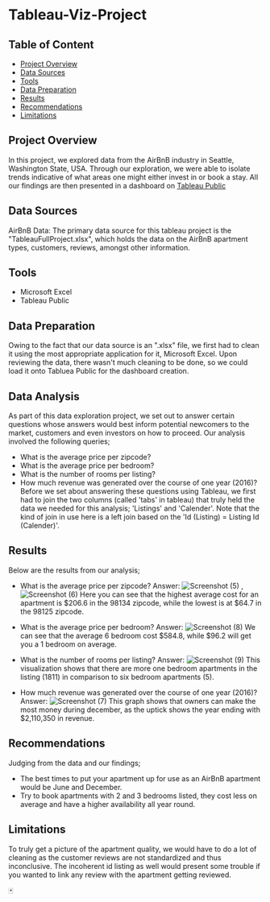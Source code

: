 # Tableau-Viz-Project

## Table of Content
- [Project Overview](#project-overview)
- [Data Sources](#data-sources)
- [Tools](#tools)
- [Data Preparation](#data-preparation)
- [Results](#results)
- [Recommendations](#recommendations)
- [Limitations](#limitations)

## Project Overview
In this project, we explored data from the AirBnB industry in Seattle, Washington State, USA. Through our exploration, we were able to isolate trends indicative of what areas one might either invest in or book a stay. All our findings are then presented in a dashboard on [Tableau Public](https://public.tableau.com/app/profile/henry.utomudo/viz/airbnbprojectbyhenryutomudo/Dashboard1 "Henry Utomudo's Tablue Profile")

## Data Sources
AirBnB Data: The primary data source for this tableau project is the "TableauFullProject.xlsx", which holds the data on the AirBnB apartment types, customers, reviews, amongst other information.

## Tools
- Microsoft Excel
- Tableau Public

## Data Preparation
Owing to the fact that our data source is an ".xlsx" file, we first had to clean it using the most appropriate application for it, Microsoft Excel. Upon reviewing the data, there wasn't much cleaning to be done, so we could load it onto Tabluea Public for the dashboard creation.

## Data Analysis
As part of this data exploration project, we set out to answer certain questions whose answers would best inform potential newcomers to the market, customers and even investors on how to proceed. Our analysis involved the following queries;
- What is the average price per zipcode?
- What is the average price per bedroom?
- What is the number of rooms per listing?
- How much revenue was generated over the course of one year (2016)?
Before we set about answering these questions using Tableau, we first had to join the two columns (called 'tabs' in tableau) that truly held the data we needed for this analysis; 'Listings' and 'Calender'.
Note that the kind of join in use here is a left join based on the 'Id (Listing) = Listing Id (Calender)'.

## Results
Below are the results from our analysis;
- What is the average price per zipcode?
Answer: ![Screenshot (5)](https://github.com/user-attachments/assets/acefd9d0-17fd-454e-9a21-96b68a2ee956) , ![Screenshot (6)](https://github.com/user-attachments/assets/6ad5013c-8bd0-4257-9a17-5cb75ea2d123)
Here you can see that the highest average cost for an apartment is $206.6 in the 98134 zipcode, while the lowest is at $64.7 in the 98125 zipcode.

- What is the average price per bedroom?
Answer: ![Screenshot (8)](https://github.com/user-attachments/assets/52e0545f-6b50-4473-9bee-01f2c4b68b99)
We can see that the average 6 bedroom cost $584.8, while $96.2 will get you a 1 bedroom on average.

- What is the number of rooms per listing?
Answer: ![Screenshot (9)](https://github.com/user-attachments/assets/e18f121f-62a1-474f-9d06-57851ea24b68)
This visualization shows that there are more one bedroom apartments in the listing (1811) in comparison to six bedroom apartments (5).

- How much revenue was generated over the course of one year (2016)?
Answer: ![Screenshot (7)](https://github.com/user-attachments/assets/c4d0a8dd-33d3-4e45-a719-6647738e8796)
This graph shows that owners can make the most money during december, as the uptick shows the year ending with $2,110,350 in revenue.

## Recommendations
Judging from the data and our findings;
- The best times to put your apartment up for use as an AirBnB apartment would be June and December.
- Try to book apartments with 2 and 3 bedrooms listed, they cost less on average and have a higher availability all year round.

## Limitations
To truly get a picture of the apartment quality, we would have to do a lot of cleaning as the customer reviews are not standardized and thus inconclusive. The incoherent id listing as well would present some trouble if you wanted to link any review with the apartment getting reviewed.

🃏
